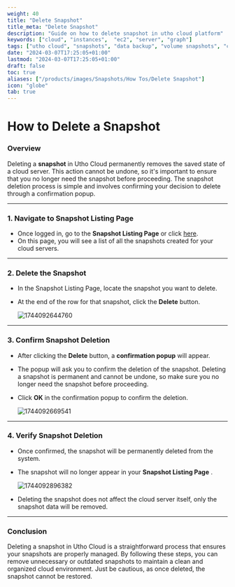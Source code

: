 ```yaml
---
weight: 40
title: "Delete Snapshot"
title_meta: "Delete Snapshot"
description: "Guide on how to delete snapshot in utho cloud platform"
keywords: ["cloud", "instances",  "ec2", "server", "graph"]
tags: ["utho cloud", "snapshots", "data backup", "volume snapshots", "cloud recovery"]
date: "2024-03-07T17:25:05+01:00"
lastmod: "2024-03-07T17:25:05+01:00"
draft: false
toc: true
aliases: ["/products/images/Snapshots/How Tos/Delete Snapshot"]
icon: "globe"
tab: true
---
```



# **How to Delete a Snapshot** 

### **Overview**

Deleting a **snapshot** in Utho Cloud permanently removes the saved state of a cloud server. This action cannot be undone, so it's important to ensure that you no longer need the snapshot before proceeding. The snapshot deletion process is simple and involves confirming your decision to delete through a confirmation popup.

---

### **1. Navigate to Snapshot Listing Page**

* Once logged in, go to the **Snapshot Listing Page** or click [here](https://console.utho.com/snapshots "Snapshot Listing Page").
* On this page, you will see a list of all the snapshots created for your cloud servers.

---

### **2. Delete the Snapshot**

* In the Snapshot Listing Page, locate the snapshot you want to delete.
* At the end of the row for that snapshot, click the **Delete** button.

  ![1744092644760](image/index/1744092644760.png)

---

### **3. Confirm Snapshot Deletion**

* After clicking the **Delete** button, a **confirmation popup** will appear.
* The popup will ask you to confirm the deletion of the snapshot. Deleting a snapshot is permanent and cannot be undone, so make sure you no longer need the snapshot before proceeding.
* Click **OK** in the confirmation popup to confirm the deletion.

  ![1744092669541](image/index/1744092669541.png)

---

### **4. Verify Snapshot Deletion**

* Once confirmed, the snapshot will be permanently deleted from the system.
* The snapshot will no longer appear in your  **Snapshot Listing Page** .

  ![1744092896382](image/index/1744092896382.png)
* Deleting the snapshot does not affect the cloud server itself, only the snapshot data will be removed.

---

### **Conclusion**

Deleting a snapshot in Utho Cloud is a straightforward process that ensures your snapshots are properly managed. By following these steps, you can remove unnecessary or outdated snapshots to maintain a clean and organized cloud environment. Just be cautious, as once deleted, the snapshot cannot be restored.
